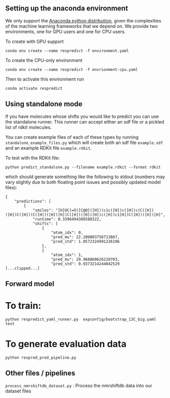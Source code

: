 ## Setting up the anaconda environment

We only support the [Anaconda python distribution](https://www.anaconda.com/distribution/), given the complexities of the machine learning frameworks that we depend on. We provide two environments, one for GPU users and one for CPU users. 

To create with GPU support
```
conda env create --name respredict -f environment.yaml
```

To create the CPU-only environment
```
conda env create --name respredict -f envrionment-cpu.yaml
```

Then to activate this environment run
```
conda activate respredict
```


## Using standalone mode

If you have molecules whose shifts you would like to predict you can
use the standalone runner. This runner can accept either an sdf file
or a pickled list of rdkit molecules. 

You can create example files of each of these types by running `standalone_example_files.py` which will create both an sdf file `example.sdf` and an example RDKit file `example.rdkit`. 

To test with the RDKit file:

```
python predict_standalone.py --filename example.rdkit --format rdkit 
```

which should generate something like the following to stdout (numbers may vary slightly due to both floating point issues and possibly updated model files):

```
{
    "predictions": [
        {
            "smiles": "[H]OC(=O)[C@@]([H])(c1c([H])c([H])c(C([H])([H])C([H])(C([H])([H])[H])C([H])([H])[H])c([H])c1[H])C([H])([H])[H]",
            "runtime": 0.3396494388580322,
            "shifts": [
                {
                    "atom_idx": 0,
                    "pred_mu": 22.200803756713867,
                    "pred_std": 1.0572324991226196
                },
                {
                    "atom_idx": 1,
                    "pred_mu": 29.968860626220703,
                    "pred_std": 0.9373214244842529
[...clipped...]
```
                
                



## Forward model

# To train:
```
python respredict_yaml_runner.py  expconfig/bootstrap_13C_big.yaml  test
```

# To generate evaluation data
```
python respred_pred_pipeline.py
```

## Other files / pipelines

`process_nmrshiftdb_dataset.py` : Process the nmrshiftdb data into our dataset files
